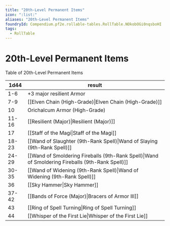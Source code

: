 ```yaml
---
title: "20th-Level Permanent Items"
icon: ":list:"
aliases: "20th-Level Permanent Items"
foundryId: Compendium.pf2e.rollable-tables.RollTable.NOkobOGi0nqsboHI
tags:
  - RollTable
---
```


# 20th-Level Permanent Items
Table of 20th-Level Permanent Items

| 1d44 | result |
|------|--------|
| 1-6 | +3 major resilient Armor |
| 7-9 | [[Elven Chain (High-Grade)\|Elven Chain (High-Grade)]] |
| 10 | Orichalcum Armor (High-Grade) |
| 11-16 | [[Resilient (Major)\|Resilient (Major)]] |
| 17 | [[Staff of the Magi\|Staff of the Magi]] |
| 18-23 | [[Wand of Slaughter (9th-Rank Spell)\|Wand of Slaying (9th-Rank Spell)]] |
| 24-29 | [[Wand of Smoldering Fireballs (9th-Rank Spell)\|Wand of Smoldering Fireballs (9th-Rank Spell)]] |
| 30-35 | [[Wand of Widening (9th-Rank Spell)\|Wand of Widening (9th-Rank Spell)]] |
| 36 | [[Sky Hammer\|Sky Hammer]] |
| 37-42 | [[Bands of Force (Major)\|Bracers of Armor III]] |
| 43 | [[Ring of Spell Turning\|Ring of Spell Turning]] |
| 44 | [[Whisper of the First Lie\|Whisper of the First Lie]] |

